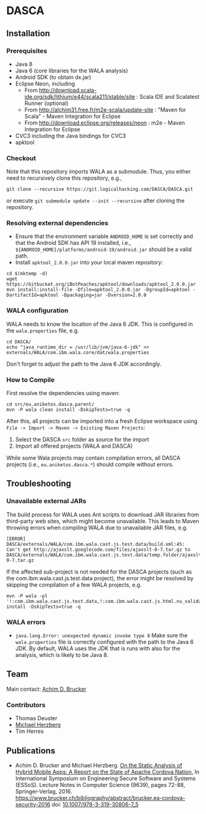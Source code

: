 # DASCA
## Installation
### Prerequisites
* Java 8
* Java 6 (core libraries for the WALA analysis)
* Android SDK (to obtain dx.jar)
* Eclipse Neon, including
  * From http://download.scala-ide.org/sdk/lithium/e44/scala211/stable/site : Scala IDE and Scalatest Runner (optional)
  * From http://alchim31.free.fr/m2e-scala/update-site : "Maven for Scala" - Maven Integration for Eclipse
  * From http://download.eclipse.org/releases/neon : m2e - Maven Integration for Eclipse
* CVC3 including the Java bindings for CVC3
* apktool 


### Checkout
Note that this repository imports WALA as a submodule. Thus,
you either need to recursively clone this repository, e.g.,
```
git clone --recursive https://git.logicalhacking.com/DASCA/DASCA.git
```
or execute ``git submodule update --init --recursive`` after 
cloning the repository.


### Resolving external dependencies
* Ensure that the environment variable ``ANDROID_HOME`` is set correctly and that
  the Android SDK has API 19 installed, i.e.,
  ``${ANDROID_HOME}/platforms/android-19/android.jar`` should be a valid path.
* Install ``apktool_2.0.0.jar`` into your local maven repository:

```
cd $(mktemp -d)
wget https://bitbucket.org/iBotPeaches/apktool/downloads/apktool_2.0.0.jar
mvn install:install-file -Dfile=apktool_2.0.0.jar -DgroupId=apktool -DartifactId=apktool -Dpackaging=jar -Dversion=2.0.0
```

### WALA configuration
WALA needs to know the location of the Java 6 JDK. This is configured in the ``wala.properties`` file, e.g.
```
cd DASCA/
echo "java_runtime_dir = /usr/lib/jvm/java-6-jdk" >> externals/WALA/com.ibm.wala.core/dat/wala.properties
```
Don't forget to adjust the path to the Java 6 JDK accordingly.

### How to Compile
First resolve the dependencies using maven:
```
cd src/eu.aniketos.dasca.parent/
mvn -P wala clean install -DskipTests=true -q
```
After this, all projects can be imported into a fresh Eclipse
workspace using `File -> Import -> Maven -> Existing Maven Projects`:
 1. Select the DASCA ``src`` folder as source for the import
 2. Import all offered projects (WALA and DASCA)

While some Wala projects may contain compilation errors, all DASCA 
projects (i.e., `eu.aniketos.dasca.*`) should compile without errors.

## Troubleshooting
### Unavailable external JARs
The build process for WALA uses Ant scripts to download JAR libraries
from third-party web sites, which might become unavailable. This leads
to Maven throwing errors when compiling WALA due to unavailable JAR
files, e.g.
```
[ERROR] DASCA/externals/WALA/com.ibm.wala.cast.js.test.data/build.xml:45: Can't get http://ajaxslt.googlecode.com/files/ajaxslt-0-7.tar.gz to DASCA/externals/WALA/com.ibm.wala.cast.js.test.data/temp.folder/ajaxslt-0-7.tar.gz
```
If the affected sub-project is not needed for the DASCA projects (such
as the com.ibm.wala.cast.js.test.data project), the error might be
resolved by skipping the compilation of a few WALA projects, e.g.
```
mvn -P wala -pl '!:com.ibm.wala.cast.js.test.data,!:com.ibm.wala.cast.js.html.nu_validator,!:com.ibm.wala.cast.js.test,!:com.ibm.wala.cast.js.rhino.test' install -DskipTests=true -q
```

### WALA errors
* ``java.lang.Error: unexpected dynamic invoke type 8`` Make sure the
  ``wala.properties`` file is correctly configured with the path to the
  Java 6 JDK. By default, WALA uses the JDK that is runs with also for
  the analysis, which is likely to be Java 8.

## Team 
Main contact: [Achim D. Brucker](http://www.brucker.ch/)

### Contributors
* Thomas Deuster
* [Michael Herzberg](http://www.dcs.shef.ac.uk/cgi-bin/makeperson?M.Herzberg)
* Tim Herres


## Publications
* Achim D. Brucker and Michael Herzberg. [On the Static Analysis of
  Hybrid Mobile Apps: A Report on the State of Apache Cordova
  Nation.](https://www.brucker.ch/bibliography/download/2016/brucker.ea-cordova-security-2016.pdf)
  In International Symposium on Engineering Secure Software
  and Systems (ESSoS). Lecture Notes in Computer Science (9639), pages
  72-88, Springer-Verlag, 2016.
  https://www.brucker.ch/bibliography/abstract/brucker.ea-cordova-security-2016
  doi: [10.1007/978-3-319-30806-7_5](http://dx.doi.org/10.1007/978-3-319-30806-7_5)
